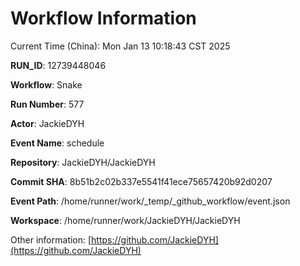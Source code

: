 # Workflow Information

Current Time (China): Mon Jan 13 10:18:43 CST 2025  

**RUN_ID**: 12739448046  

**Workflow**: Snake  

**Run Number**: 577  

**Actor**: JackieDYH  

**Event Name**: schedule  

**Repository**: JackieDYH/JackieDYH  

**Commit SHA**: 8b51b2c02b337e5541f41ece75657420b92d0207  

**Event Path**: /home/runner/work/_temp/_github_workflow/event.json  

**Workspace**: /home/runner/work/JackieDYH/JackieDYH  

Other information: [https://github.com/JackieDYH](https://github.com/JackieDYH)
